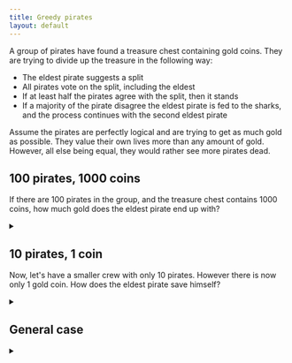 ```yaml
---
title: Greedy pirates
layout: default
---
```


A group of pirates have found a treasure chest containing gold coins. They are
trying to divide up the treasure in the following way:

* The eldest pirate suggests a split
* All pirates vote on the split, including the eldest
* If at least half the pirates agree with the split, then it stands
* If a majority of the pirate disagree the eldest pirate is fed to the
  sharks, and the process continues with the second eldest pirate

Assume the pirates are perfectly logical and are trying to get as much gold as
possible. They value their own lives more than any amount of gold. However, all
else being equal, they would rather see more pirates dead.

## 100 pirates, 1000 coins

If there are 100 pirates in the group, and the treasure chest contains 1000
coins, how much gold does the eldest pirate end up with?

<details><summary></summary>

The eldest pirate ends up with 951 gold coins.

### Proof

Number the pirates in order of age, so the eldest is \#1000 and the youngest is
\#1.

Let $$P_N$$ be the strategy for dividing up the $$C$$ coins among $$N$$ pirates. Let
$$P_N(n)$$ be the amount that pirate $$n$$ gets when there are $$N$$ pirates and
pirate $$N$$ proposes the optimal plan:

$$ P_N = \{ n_1, n_2, \ldots, n_N \} $$

We will prove via induction that the optimal strategy, $$P_N$$, is:

$$
\begin{align}
P_N(n) & =
  \begin{cases}
    1 & \text{ if } n \equiv N \pmod 2 \wedge n < N \\
    0 & \text{ if } n \not\equiv N \pmod 2 \wedge n < N \\
    R &  \text{ if } n = N
  \end{cases} \\
P_N & = \left\{ \ldots, 1, 0, 1, 0, R \right\} \notag \\
& \text{ where } R = C - \left\lfloor \frac{N-1}{2} \right\rfloor \notag
\end{align}
$$

Note that we require that $$R \ge 0$$. Thus this strategy is only valid for
$$N \le 2 (C + 1) $$.

We see that for $$P_N$$:

* There is one pirate with $$R$$ coins
* There are $$\left\lfloor \frac{N-1}{2} \right\rfloor$$ pirates with 1 coin
* There are $$\left\lfloor \frac{N}{2} \right\rfloor$$ pirates with 0 coins

Consider the case where there is only one pirate left, \#1. Then he gets all $$C$$
gold:

$$
P_1 = \{ C \}
$$

We see that $$P_1$$ is consistent with $$P_N$$.
In addition, we can write $$P_{N+1}$$ as:

$$
P_{N+1}(n) =
\begin{cases}
    0 & \text{ if } n \equiv N \pmod 2 \wedge n < N+1 \\
    1 & \text{ if } n \not\equiv N \pmod 2 \wedge n < N+1 \\
    R &  \text{ if } n = N+1
\end{cases}
$$

Now we know that if $$P_N$$ is the optimal strategy, then $$P_{N+1}$$ is
strictly better than $$P_N$$ for at least half the pirates:

$$
P_{N+1} \rightarrow P_{N+1}(n) > P_N(n)
  \text{ for at least } \left\lceil \frac{N+1}{2} \right\rceil \text{ pirates}
$$

And we cannot reduce the number of coins $$R$$ that pirate \#$$(N+1)$$ gets
without falsifying this equation.

Comparing $$P_N$$ with $$P_{N+1}$$ we see that:

* The $$ \left\lfloor \frac{N}{2} \right\rfloor $$ pirates who got 0 coins
        in $$P_N$$ get 1 coin in $$P_{N+1}$$
* Pirate \#$$(N+1)$$ who is dead in $$P_N$$ gets $$R$$ coins in $$P_{N+1}$$
* The other pirates all get 0 coins

Thus $$ \left\lfloor \frac{N}{2} \right\rfloor + 1 $$ are better off under
$$P_{N+1}$$ than $$P_N$$. We require $$ \left\lceil \frac{N+1}{2} \right\rceil $$
votes for $$P_{N+1}$$ to be valid:

$$
\begin{align}
\left\lfloor \frac{N}{2} \right\rfloor + 1
  = \frac{N}{2}+ 1
  = \left\lceil \frac{N}{2} + \frac{1}{2} \right\rceil
  =  \left\lceil \frac{N+1}{2} \right\rceil & \text{ for even } N \\
\left\lfloor \frac{N}{2} \right\rfloor + 1
  = \frac{N-1}{2} + 1
  = \frac{N+1}{2}
  = \left\lceil \frac{N+1}{2} \right\rceil & \text{ for odd } N
\end{align}
$$

Thus we have exactly the amount of votes required.
In addition, we used the minimum number of coins possible to secure those votes,
just 1 coin to each pirate from whom we can secure a vote.
Hence $$P_{N+1}$$ is optimal given $$P_N$$. We already have that $$P_1$$ is
optimal, therefore by induction the strategy $$P_N$$ is optimal for all
$$N \ge 1$$.

In the case where $$N = 100$$ and $$C= 1000$$, all even number pirates other
than the eldest (pirate \#100) gets 1 coin each. Thus 49 coins go to these
pirates. The odd numbered pirates get nothing. Finally, the eldest gets the rest
which is:

$$ 1000 - 49 = 951 $$ coins.

</details>

## 10 pirates, 1 coin

Now, let's have a smaller crew with only 10 pirates. However there is now only 1
gold coin. How does the eldest pirate save himself?

<details><summary></summary>

The eldest pirate gives the coin to 6th youngest pirate.

### Proof

Again, number the pirates in order of age, so the eldest is \#10 and the
youngest is \#1. We will look a each case from 2 to 10 pirates.

2 pirates: Pirate \#2 just keeps the gold coin.

3 pirates: Pirate \#3 will have to give away the gold coin, otherwise \#2 and
\#1 will both vote against him. There is no point giving it to \#2 who will get
the coin anyway if pirate \#3 dies. Hence he gives it to pirate \#1, securing
the vote from pirate \#1 and thus the majority.

4 pirates: Pirate \#4 can't give a coin to pirate \#1 since he will get a coin
anyway if pirate \#4 dies. But he can give a coin to either pirate \#2 or pirate
\#3 and secure the majority of votes.

5 pirates: Pirate \#5 can only get a maximum of 2 votes, his own, and the pirate
he gives the coin to. That leaves 3 pirates who get 0 coins and thus have no
incentive to vote for him. Thus pirate \#5 dies, no matter what he does.

6 pirates: Pirates \#6 can be guaranteed the vote of pirate \#5, because pirate
\#5 will die otherwise. He needs one more vote. He can give a coin to either
pirate \#4 or pirate \#1 who both receive nothing under the 4 pirate case.

7, 8 or 9 pirates: The eldest pirates in these cases have no way of getting
enough votes.

10 pirates: Pirate \#10 can get a votes each from \#7, \#8 and \#9 who will all
die otherwise. He can give a coin to \#6 who would get nothing in the 6 pirate
case. Along with his vote, he can get 5 votes, which is enough to survive.

</details>

## General case

<details><summary></summary>

Let the number of pirates be $$N$$, and the number of coins be $$C$$.

### $$N \le 2 (C + 1) $$

The strategy in the 100 pirate, 1000 coin case above works for any
$$N \le 2 (C + 1) $$.

### $$N > 2C$$

We know that for $$N \le 2 C $$, the eldest pirate gets at least 1 gold coin.
Let us call the smallest case where the eldest pirate has to give up all coins
just to survive $$N_0 = 2 C + 1$$.

We have for $$N_0$$ that there are $$C$$ pirate who get coins, and $$C+1$$ pirates
who do not get coins. We also know that the $$C$$ pirates who get coin in $$N_0$$
don't get any in the case $$N_0 - 1$$. In addition, the $$C+1$$ pirates who don't
get any coins in $$N_0$$ are either dead or get one coin in $$N_0 - 1$$. Thus we
cannot change the arrangement of who gets given coins.

Also note that for any plan $$P_N$$, if the eldest pirate dies then plan $$P_N$$
is equivalent to plan $$P_{N-1}$$.

Let us set up the stricter condition that a pirate $$n$$ will vote against
a plan $$P_N$$ if there is a chance that he gets at least that much gold under
$$P_{N-1}$$. Call this assumption $$A$$.

Let us prove via induction that:

**Hypothesis**: When there are $$N$$ pirates, the eldest pirate has a strategy
($$P_N$$) for survival if there are at least $$C$$ pirates who have no chance of
receiving any gold. In addition there are at least $$C$$ candidates that may
receive the gold piece each.

Let us assume assume that the **Hypothesis** is true for some $$N$$, where the
eldest pirate has a strategy such that he can survive. Now consider the case
$$N' > N$$ to be the next case where the eldest pirate has a strategy for
survival. The eldest pirate will not gain any votes by offering a gold coin to
the $$C$$ pirates who received one in the $$P_N$$, thus those $$C$$ pirates will
have no chance of getting any gold under $$P_{N'}$$.

The eldest pirate can gain $$C$$ votes by offering a gold coin each to the $$C$$
pirates who had no chance of receiving anything in $$P_N$$.

Thus we have that the **Hypothesis** is true for $$N$$, it is also true
for $$N' > N$$ being the next case where the eldest pirate has a strategy
for survival. We can also saw that the **Hypothesis** is true for $$N_0$$, thus
the **Hypothesis** is true for all $$N \ge N_0$$ where the eldest pirate has a
strategy for survival.

Note that if we neglect assumption $$A$$, then as soon as there are more than $$C$$
possible pirates for the eldest pirate to give a coin to in $$P_N$$ there is
ambiguity in who will recieve the coins.
If none of the pirates know for sure if they are getting a coin or not they would
be better of with a coin in $$P_{N + 1}$$. In this case, as soon as there is any
doubt as to who will get the coins, the eldest pirate can give one coin to any
other $$C$$ pirates and secure $$C$$ votes.

And thus we have that in either of these cases the eldest pirate can find $$C$$
pirates who will be better of with one gold coin. In addition he will always
vote for his own plan, giving:

**Theorem 1**: In a case $$N \le N_0$$ where the eldest pirate has a strategy
for survival, the eldest pirate can secure $$C+1$$ votes.

The eldest pirate needs $$\left\lceil \frac{N}{2} \right\rceil$$ votes to win. The
only way he can secure votes of other pirates who get 0 coins are if they are
guaranteed to die. Thus the preceding plan for those pirates must have failed,
giving:

**Theorem 2**: For $$N \ge N_0$$, then the eldest pirates survives if and only
if the next eldest $$\left\lceil \frac{N}{2} \right\rceil - C - 1$$ pirates will
all fail to come up with a successful strategy.

Now let the function $$S(n) = N$$ be the $$n$$th pirate who survives for all $$N
\ge N_0$$, where $$S(0) = N_0$$. Hence we want the smallest $$S(n)$$ satisfying:

$$
\begin{align}
S(n) - (S(n-1)  + 1) &
  \ge \left\lceil \frac{S(n)}{2} \right\rceil - C - 1 \\
2 S(n) - 2 \left\lceil \frac{S(n)}{2} \right\rceil &
  \ge 2 S(n-1) - 2 C
\end{align}
$$

Thus we have:

$$
S(n) \ge
\begin{cases}
    2 S(n-1) - 2 C & \text{ with } S(n) \text{ even} \\
    2 S(n-1) - 2C + 1 & \text{ with } S(n) \text{ odd}
\end{cases}
$$

From this we can see that $$S(n)|_{even} > S(n)|_{odd}$$ for any $$S(n-1)$$ where
$$n \ge 1$$. We want the smallest $$S(n)$$, hence $$S(n)$$ is always even for
$$n \ge 1$$:

$$
S(n) = 2 S(n-1) - 2 C
$$

Solving for $$S(n)$$ with $$S(0) = N_0 = 2C + 1$$ gives us:

$$
\begin{align}
S(n) & = 2^n S(0) - C (2^{n+1} - 2) \\
S(n) &= 2^n + 2C
\end{align}
$$

Giving us the set of all $$N$$ such that the eldest pirate survives in the case
of $$N \ge N_0$$ pirate:

$$
N= \{2^n + 2C \mid n \in \mathbb{Z}^+ \}
$$

### All $$N, C$$

Combining all of the above, we have that the set of all cases where there is a
surviving eldest pirate is given by:

$$
N_s = \{ 1 \le N \le 2C \} \cup \{N = 2^n + 2C \mid n \in \mathbb{Z}^+ \}
$$

For any $$N \in N_s$$ the eldest pirate can live by offering $$P_N(n)$$ coins to
each pirate $$n$$, where:

$$
P_{N}(n) =
\begin{cases}
    1 & \text{ if } (n = N \mod 2) \wedge n < \min(N, 2 C + 1) \\
    0 & \text{ if } (n \ne N \mod 2) \vee 2 C < n < N \\
    \max\left(C - \left\lfloor \frac{N-1}{2} \right\rfloor,0\right) &
      \text{ if } n = N
\end{cases}
$$

This strategy is not unique for $$N > 2C + 1$$.

</details>
